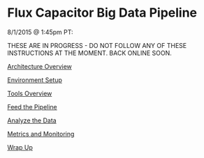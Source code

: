 # Flux Capacitor Big Data Pipeline

8/1/2015 @ 1:45pm PT:

THESE ARE IN PROGRESS - DO NOT FOLLOW ANY OF THESE INSTRUCTIONS AT THE MOMENT.
BACK ONLINE SOON.

[Architecture Overview](https://github.com/fluxcapacitor/pipeline/wiki/Architecture-Overview)

[Environment Setup](https://github.com/fluxcapacitor/pipeline/wiki/Environment-Setup)

[Tools Overview](https://github.com/fluxcapacitor/pipeline/wiki/Architecture-Overview)

[Feed the Pipeline](https://github.com/fluxcapacitor/pipeline/wiki/Feed-the-Pipeline)

[Analyze the Data](https://github.com/fluxcapacitor/pipeline/wiki/Analyze-the-Data)

[Metrics and Monitoring](https://github.com/fluxcapacitor/pipeline/wiki/Metrics-and-Monitoring)

[Wrap Up](https://github.com/fluxcapacitor/pipeline/wiki/Wrap-Up)
